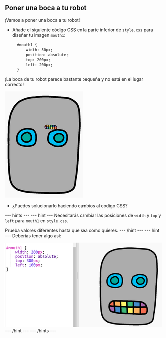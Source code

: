 ## Poner una boca a tu robot

¡Vamos a poner una boca a tu robot!

- Añade el siguiente código CSS en la parte inferior de `style.css` para diseñar tu imagen `mouth1`:
    
        #mouth1 {
            width: 50px;
            position: absolute;
            top: 200px;
            left: 200px;
        }
        

¡La boca de tu robot parece bastante pequeña y no está en el lugar correcto!

![captura de pantalla](images/robot-mouth.png)

- ¿Puedes solucionarlo haciendo cambios al código CSS?

--- hints ---
 --- hint --- Necesitarás cambiar las posiciones de `width` y `top` y `left` para `mouth1` en `style.css`.

Prueba valores diferentes hasta que sea como quieres.
--- /hint ---
 --- hint --- Deberías tener algo así:

![captura de pantalla](images/robot-mouth-code.png)
--- /hint ---
--- /hints ---